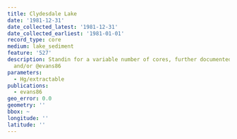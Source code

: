 ```yaml
---
title: Clydesdale Lake
date: '1981-12-31'
date_collected_latest: '1981-12-31'
date_collected_earliest: '1981-01-01'
record_type: core
medium: lake_sediment
feature: '527'
description: Standin for a variable number of cores, further documented in @evans_rigler85
  and/or @evans86
parameters:
  - Hg/extractable
publications:
  - evans86
geo_error: 0.0
geometry: ''
bbox: ~
longitude: ''
latitude: ''
---
```

